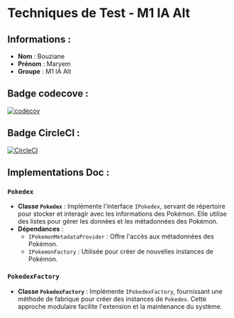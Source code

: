 # Techniques de Test - M1 IA Alt
## Informations :

- **Nom** : Bouziane
- **Prénom** : Maryem
- **Groupe** : M1 IA Alt

## Badge codecove :
[![codecov](https://codecov.io/gh/BouzianeMaryem/ceri-m1-techniques-de-test/graph/badge.svg?token=6WQJWMQFOP)](https://codecov.io/gh/BouzianeMaryem/ceri-m1-techniques-de-test)
## Badge CircleCI :

[![CircleCI](https://dl.circleci.com/status-badge/img/gh/BouzianeMaryem/ceri-m1-techniques-de-test/tree/master.svg?style=svg)](https://dl.circleci.com/status-badge/redirect/gh/BouzianeMaryem/ceri-m1-techniques-de-test/tree/master)
## Implementations Doc :

### `Pokedex`
- **Classe `Pokedex`** : Implémente l'interface `IPokedex`, servant de répertoire pour stocker et interagir avec les informations des Pokémon. Elle utilise des listes pour gérer les données et les métadonnées des Pokémon.
- **Dépendances** :
    - `IPokemonMetadataProvider` : Offre l'accès aux métadonnées des Pokémon.
    - `IPokemonFactory` : Utilisée pour créer de nouvelles instances de Pokémon.
  
### `PokedexFactory`
- **Classe `PokedexFactory`** : Implémente `IPokedexFactory`, fournissant une méthode de fabrique pour créer des instances de `Pokedex`. Cette approche modulaire facilite l'extension et la maintenance du système.